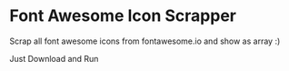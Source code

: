 Font Awesome Icon Scrapper
========================

Scrap all font awesome icons from fontawesome.io and show as array :)

Just Download and Run
